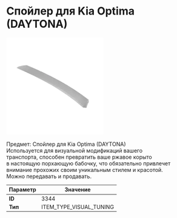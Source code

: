 # Спойлер для Kia Optima (DAYTONA)

![Item Image](../img/3344.webp?raw=true)

Предмет: Спойлер для Kia Optima (DAYTONA)<br>Используется для визуальной модификаций вашего<br>транспорта, способен превратить ваше ржавое корыто<br>в настоящую порхающую бабочку, что обязательно привлечет<br>внимание прохожих своим уникальным стилем и красотой.<br>Можно передавать и продавать.


| Параметр | Значение |
|----------|----------|
| **ID** | 3344 |
| **Тип** | ITEM_TYPE_VISUAL_TUNING |

